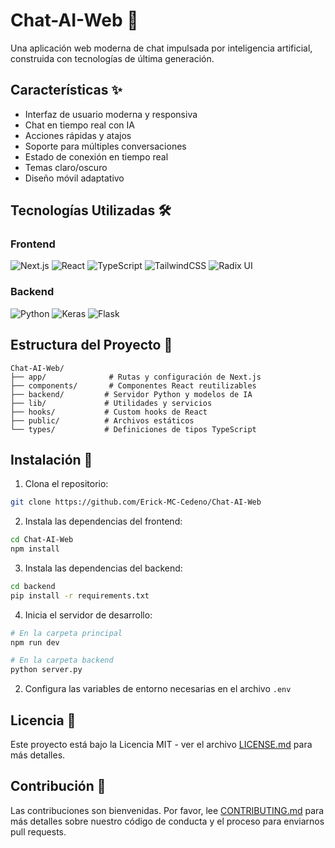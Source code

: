 # Chat-AI-Web 🤖

Una aplicación web moderna de chat impulsada por inteligencia artificial, construida con tecnologías de última generación.

## Características ✨

- Interfaz de usuario moderna y responsiva
- Chat en tiempo real con IA
- Acciones rápidas y atajos
- Soporte para múltiples conversaciones
- Estado de conexión en tiempo real
- Temas claro/oscuro
- Diseño móvil adaptativo

## Tecnologías Utilizadas 🛠️

### Frontend
![Next.js](https://img.shields.io/badge/Next.js-000000?style=for-the-badge&logo=next.js&logoColor=white)
![React](https://img.shields.io/badge/React-20232A?style=for-the-badge&logo=react&logoColor=61DAFB)
![TypeScript](https://img.shields.io/badge/TypeScript-007ACC?style=for-the-badge&logo=typescript&logoColor=white)
![TailwindCSS](https://img.shields.io/badge/Tailwind_CSS-38B2AC?style=for-the-badge&logo=tailwind-css&logoColor=white)
![Radix UI](https://img.shields.io/badge/Radix_UI-161618?style=for-the-badge&logo=radix-ui&logoColor=white)

### Backend
![Python](https://img.shields.io/badge/Python-3776AB?style=for-the-badge&logo=python&logoColor=white)
![Keras](https://img.shields.io/badge/Keras-D00000?style=for-the-badge&logo=keras&logoColor=white)
![Flask](https://img.shields.io/badge/Flask-000000?style=for-the-badge&logo=flask&logoColor=white)


## Estructura del Proyecto 📁

```
Chat-AI-Web/
├── app/              # Rutas y configuración de Next.js
├── components/       # Componentes React reutilizables
├── backend/         # Servidor Python y modelos de IA
├── lib/             # Utilidades y servicios
├── hooks/           # Custom hooks de React
├── public/          # Archivos estáticos
└── types/           # Definiciones de tipos TypeScript
```

## Instalación 🚀

1. Clona el repositorio:
```bash
git clone https://github.com/Erick-MC-Cedeno/Chat-AI-Web
```

2. Instala las dependencias del frontend:
```bash
cd Chat-AI-Web
npm install
```

3. Instala las dependencias del backend:
```bash
cd backend
pip install -r requirements.txt
```

4. Inicia el servidor de desarrollo:
```bash
# En la carpeta principal
npm run dev

# En la carpeta backend
python server.py
```


2. Configura las variables de entorno necesarias en el archivo `.env`

## Licencia 📄

Este proyecto está bajo la Licencia MIT - ver el archivo [LICENSE.md](LICENSE.md) para más detalles.

## Contribución 🤝

Las contribuciones son bienvenidas. Por favor, lee [CONTRIBUTING.md](CONTRIBUTING.md) para más detalles sobre nuestro código de conducta y el proceso para enviarnos pull requests.

